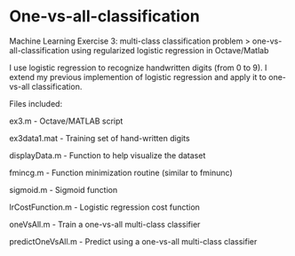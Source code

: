 # One-vs-all-classification
Machine Learning Exercise 3: multi-class classification problem > one-vs-all-classification using regularized logistic regression in Octave/Matlab

I use logistic regression to recognize handwritten digits (from 0 to 9). I extend my previous implemention of logistic regression and apply it to one-vs-all classification.

Files included:

ex3.m - Octave/MATLAB script

ex3data1.mat - Training set of hand-written digits

displayData.m - Function to help visualize the dataset

fmincg.m - Function minimization routine (similar to fminunc)

sigmoid.m - Sigmoid function

lrCostFunction.m - Logistic regression cost function

oneVsAll.m - Train a one-vs-all multi-class classifier

predictOneVsAll.m - Predict using a one-vs-all multi-class classifier
